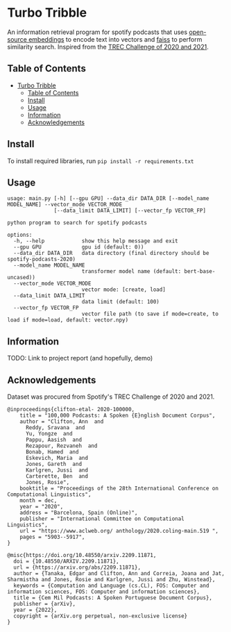 # Turbo Tribble
An information retrieval program for spotify podcasts that uses [open-source embeddings](https://huggingface.co/blog/getting-started-with-embeddings) to encode text into vectors and [faiss](https://github.com/facebookresearch/faiss) to perform similarity search. Inspired from the [TREC Challenge of 2020 and 2021](https://trecpodcasts.github.io/).

## Table of Contents
- [Turbo Tribble](#turbo-tribble)
  - [Table of Contents](#table-of-contents)
  - [Install](#install)
  - [Usage](#usage)
  - [Information](#information)
  - [Acknowledgements](#acknowledgements)

## Install
To install required libraries, run `pip install -r requirements.txt`

## Usage
```$ python main.py -h
usage: main.py [-h] [--gpu GPU] --data_dir DATA_DIR [--model_name MODEL_NAME] --vector_mode VECTOR_MODE     
               [--data_limit DATA_LIMIT] [--vector_fp VECTOR_FP]

python program to search for spotify podcasts

options:
  -h, --help            show this help message and exit
  --gpu GPU             gpu id (default: 0))
  --data_dir DATA_DIR   data directory (final directory should be spotify-podcasts-2020)
  --model_name MODEL_NAME
                        transformer model name (default: bert-base-uncased))
  --vector_mode VECTOR_MODE
                        vector mode: [create, load]
  --data_limit DATA_LIMIT
                        data limit (default: 100)
  --vector_fp VECTOR_FP
                        vector file path (to save if mode=create, to load if mode=load, default: vector.npy)
```

## Information
TODO: Link to project report (and hopefully, demo)

## Acknowledgements
Dataset was procured from Spotify's TREC Challenge of 2020 and 2021.
```
@inproceedings{clifton-etal- 2020-100000,
    title = "100,000 Podcasts: A Spoken {E}nglish Document Corpus",
    author = "Clifton, Ann  and
      Reddy, Sravana  and
      Yu, Yongze  and
      Pappu, Aasish  and
      Rezapour, Rezvaneh  and
      Bonab, Hamed  and
      Eskevich, Maria  and
      Jones, Gareth  and
      Karlgren, Jussi  and
      Carterette, Ben  and
      Jones, Rosie",
    booktitle = "Proceedings of the 28th International Conference on Computational Linguistics",
    month = dec,
    year = "2020",
    address = "Barcelona, Spain (Online)",
    publisher = "International Committee on Computational Linguistics",
    url = "https://www.aclweb.org/ anthology/2020.coling-main.519 ",
    pages = "5903--5917",
}
```

```
@misc{https://doi.org/10.48550/arxiv.2209.11871,
  doi = {10.48550/ARXIV.2209.11871},
  url = {https://arxiv.org/abs/2209.11871},
  author = {Tanaka, Edgar and Clifton, Ann and Correia, Joana and Jat, Sharmistha and Jones, Rosie and Karlgren, Jussi and Zhu, Winstead},
  keywords = {Computation and Language (cs.CL), FOS: Computer and information sciences, FOS: Computer and information sciences},
  title = {Cem Mil Podcasts: A Spoken Portuguese Document Corpus},
  publisher = {arXiv},
  year = {2022},
  copyright = {arXiv.org perpetual, non-exclusive license}
}
```